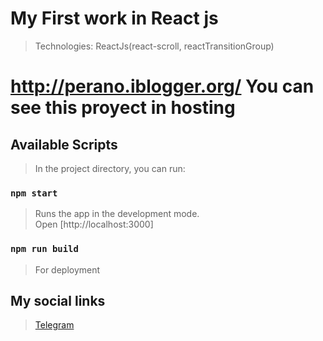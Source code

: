 # My First work in React js

> Technologies: ReactJs(react-scroll, reactTransitionGroup)

# http://perano.iblogger.org/ You can see this proyect in hosting

## Available Scripts

> In the project directory, you can run:

### `npm start`

> Runs the app in the development mode.\
Open [http://localhost:3000]

### `npm run build`

> For deployment

## My social links

> <a href="https://t.me/ismoilTurdaliyev">Telegram</a>

